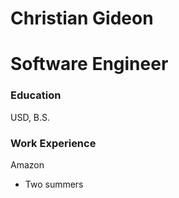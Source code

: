 # Christian Gideon

# Software Engineer

### Education
USD, B.S.

### Work Experience
Amazon
- Two summers